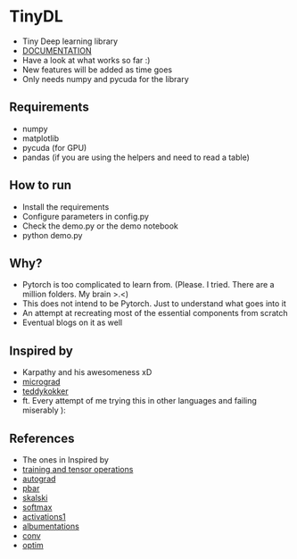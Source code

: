 # TinyDL

- Tiny Deep learning library 
- [DOCUMENTATION](https://subhadityamukherjee.github.io/tinyDL/)
- Have a look at what works so far :)
- New features will be added as time goes
- Only needs numpy and pycuda for the library

## Requirements
- numpy
- matplotlib
- pycuda  (for GPU)
- pandas (if you are using the helpers and need to read a table)

## How to run
- Install the requirements
- Configure parameters in config.py
- Check the demo.py or the demo notebook
- python demo.py

## Why?
- Pytorch is too complicated to learn from. (Please. I tried. There are a million folders. My brain >.<)
- This does not intend to be Pytorch. Just to understand what goes into it
- An attempt at recreating most of the essential components from scratch
- Eventual blogs on it as well

## Inspired by
- Karpathy and his awesomeness xD
- [micrograd](https://github.com/karpathy/micrograd)
- [teddykokker](https://github.com/teddykoker/tinyloader)
- ft. Every attempt of me trying this in other languages and failing miserably ):

## References
- The ones in Inspired by
- [training and tensor operations](https://github.com/kartik4949/deepops)
- [autograd](https://github.com/karpathy/micrograd)
- [pbar](https://stackoverflow.com/questions/3173320/text-progress-bar-in-the-console)
- [skalski](https://github.com/SkalskiP/ILearnDeepLearning.py/blob/master/01_mysteries_of_neural_networks/03_numpy_neural_net/Numpy%20deep%20neural%20network.ipynb)
- [softmax](https://stackoverflow.com/questions/34968722/how-to-implement-the-softmax-function-in-python)
- [activations1](https://machinelearningmastery.com/weight-initialization-for-deep-learning-neural-networks/)
- [albumentations](https://albumentations.ai/docs/api_reference/)
- [conv](https://medium.com/analytics-vidhya/2d-convolution-using-python-numpy-43442ff5f381)
- [optim](https://github.com/ilguyi/optimizers.numpy/blob/master/02.stochastic.gradient.descent.ipynb)
